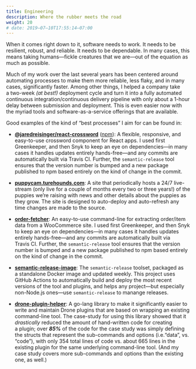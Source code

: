 ```yaml
---
title: Engineering
description: Where the rubber meets the road
weight: 20
# date: 2019–07–10T17:55:14–07:00
---
```


When it comes right down to it, software needs to work. It needs to be resilient, robust, and reliable. It needs to be dependable. In many cases, this means taking humans—fickle creatures that we are—out of the equation as much as possible.

Much of my work over the last several years has been centered around automating processes to make them more reliable, less flaky, and in many cases, significantly faster. Among other things, I helped a company take a two-week _(at best!)_ deployment cycle and turn it into a fully automated continuous integration/continuous delivery pipeline with only about a 1-hour delay between submission and deployment. This is even easier now with the myriad tools and software-as-a-service offerings that are available.

Good examples of the kind of “best processes” I aim for can be found in:

- [**@jaredreisinger/react-crossword**](https://github.com/JaredReisinger/react-crossword) ([npm](https://www.npmjs.com/package/@jaredreisinger/react-crossword)): A flexible, responsive, and easy-to-use crossword component for React apps. I used first Greenkeeper, and then Snyk to keep an eye on dependencies—in many cases it handles updates entirely hands-free—and any commits are automatically built via Travis CI. Further, the `semantic-release` tool ensures that the version number is bumped and a new package published to npm based entirely on the kind of change in the commit.

- [**puppycam.turehounds.com**](https://github.com/JaredReisinger/puppycam.turehounds.com): A site that periodically hosts a 24/7 live-stream (only live for a couple of months every two or three years!) of the puppies we’re raising with news and other details about the puppies as they grow. The site is designed to auto-deploy and auto-refresh any time changes are made to the source.

- [**order-fetcher**](https://github.com/JaredReisinger/order-fetcher): An easy-to-use command-line for extracting order/item data from a WooCommerce site. I used first Greenkeeper, and then Snyk to keep an eye on dependencies—in many cases it handles updates entirely hands-free—and any commits are automatically built via Travis CI. Further, the `semantic-release` tool ensures that the version number is bumped and a new package published to npm based entirely on the kind of change in the commit.

- [**semantic-release-image**](https://github.com/JaredReisinger/semantic-release-image): The `semantic-release` toolset, packaged as a standalone Docker image and updated weekly. This project uses GitHub Actions to automatically build and deploy the most recent versions of the tool and plugins, and helps any project—but especially non-Node.js ones—use `semantic-release` to manange releases.

- [**drone-plugin-helper**](https://github.com/JaredReisinger/drone-plugin-helper): A go-lang library to make it significantly easier to write and maintain Drone plugins that are based on wrapping an existing command-line tool. The case-study for using this library showed that it _drastically_ reduced the amount of hand-written code for creating a plugin; over _**85%**_ of the code for the case study was simply defining the structs that represent the sub-commands and options (i.e.“data”, vs. “code”), with only 354 total lines of code vs. about 665 lines in the existing plugin for the same underlying command-line tool. (And my case study covers more sub-commands and options than the existing one, as well.)
